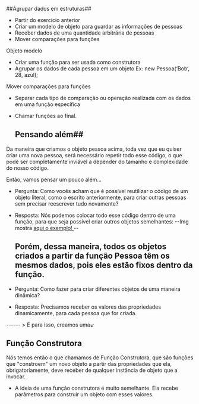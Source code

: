 ##Agrupar dados em estruturas##

- Partir do exercício anterior
- Criar um modelo de objeto para guardar as informações de pessoas
- Receber dados de uma quantidade arbitrária de pessoas
- Mover comparações para funções



Objeto modelo

- Criar uma função para ser usada como construtora
- Agrupar os dados de cada pessoa em um objeto
Ex:
new Pessoa(‘Bob’, 28, azul);


Mover comparações para funções

- Separar cada tipo de comparação ou operação realizada com os dados
em uma função específica
- Chamar funções ao final.

  ## Pensando além##
Da maneira que criamos o objeto pessoa acima, toda vez que eu quiser criar uma nova pessoa, será necessário repetir todo esse código, o que pode ser completamente inviável a depender do tamanho e complexidade do nosso código.

Então, vamos pensar um pouco além...

- Pergunta: Como vocês acham que é possível reutilizar o código de um objeto literal, como o escrito anteriormente, para criar outras pessoas sem precisar reescrever tudo novamente?

- Resposta: Nós podemos colocar todo esse código dentro de uma função, para que seja possível criar outros objetos semelhantes:
--Img mostra <a href="https://prnt.sc/I4_mYmOXxbOO"> aqui o exemplo! </a>--

  ## Porém, dessa maneira, todos os objetos criados a partir da função Pessoa têm os mesmos dados, pois eles estão fixos dentro da função.

- Pergunta: Como fazer para criar diferentes objetos de uma maneira dinâmica?

- Resposta: Precisamos receber os valores das propriedades dinamicamente, para cada pessoa que for criada.

------ > E para isso, creamos uma↙️
  ## Função Construtora 

  Nós temos então o que chamamos de Função Construtora, que são funções que "constroem" um novo objeto a partir das propriedades que ela, obrigatoriamente, deve receber de qualquer instância de objeto que a invocar.
   - A ideia de uma função construtora é muito semelhante. Ela recebe parâmetros para construir um objeto com esses valores.
